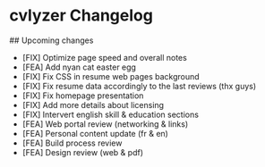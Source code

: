 # cvlyzer Changelog

## Upcoming changes

* [FIX] Optimize page speed and overall notes
* [FEA] Add nyan cat easter egg
* [FIX] Fix CSS in resume web pages background
* [FIX] Fix resume data accordingly to the last reviews (thx guys)
* [FIX] Fix homepage presentation
* [FIX] Add more details about licensing
* [FIX] Intervert english skill & education sections
* [FEA] Web portal review (networking & links)
* [FEA] Personal content update (fr & en)
* [FEA] Build process review
* [FEA] Design review (web & pdf)
